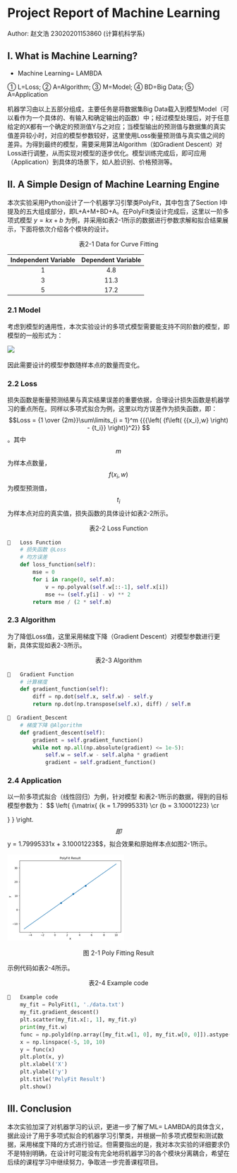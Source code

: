 # **Project Report of Machine Learning**

Author: 赵文浩 23020201153860 (计算机科学系)

## I. What is Machine Learning?

- Machine Learning= LAMBDA 

① L=Loss; ② A=Algorithm; ③ M=Model; ④ BD=Big Data; ⑤ A=Application

机器学习由以上五部分组成，主要任务是将数据集Big Data载入到模型Model（可以看作为一个具体的、有输入和确定输出的函数）中；经过模型处理后，对于任意给定的X都有一个确定的预测值Y与之对应；当模型输出的预测值与数据集的真实值差异较小时，对应的模型参数较好，这里使用Loss衡量预测值与真实值之间的差异。为得到最终的模型，需要采用算法Algorithm（如Gradient Descent）对Loss进行调整，从而实现对模型的逐步优化。模型训练完成后，即可应用（Application）到具体的场景下，如人脸识别、价格预测等。

## II. A Simple Design of Machine Learning Engine

本次实验采用Python设计了一个机器学习引擎类PolyFit，其中包含了Section I中提及的五大组成部分，即L+A+M+BD+A。在PolyFit类设计完成后，这里以一阶多项式模型 $y = kx + b$ 为例，并采用如表2-1所示的数据进行参数求解和拟合结果展示，下面将依次介绍各个模块的设计。

<center>表2-1 Data for Curve Fitting</center>

| Independent  Variable | Dependent  Variable |
| :-------------------: | :-----------------: |
|           1           |         4.8         |
|           3           |        11.3         |
|           5           |        17.2         |

### 2.1 Model

考虑到模型的通用性，本次实验设计的多项式模型需要能支持不同阶数的模型，即模型的一般形式为：

![](https://latex.codecogs.com/svg.latex?y\\left({x,w}\\right)={w_0}+{w_1}x+{w_2}{x^2}+\\cdots+{w_M}{x^M}=\\sum\\limits_{j=0}^M{{w_j}{x^j}})

因此需要设计的模型参数随样本点的数量而变化。

### 2.2 Loss

损失函数是衡量预测结果与真实结果误差的重要依据，合理设计损失函数是机器学习的重点所在。同样以多项式拟合为例，这里以均方误差作为损失函数，即：$$Loss = {1 \over {2m}}\sum\limits_{i = 1}^m {{{\left( {f\left( {{x_i},w} \right) - {t_i}} \right)}^2}} $$。其中 $$m$$ 为样本点数量， $$f\left( {{x_i},w} \right)$$ 为模型预测值，$${t_i}$$  为样本点对应的真实值，损失函数的具体设计如表2-2所示。

<center>表2-2 Loss Function</center>

```python
	Loss Function
    # 损失函数 @Loss
    # 均方误差
    def loss_function(self):
        mse = 0
        for i in range(0, self.m):
            v = np.polyval(self.w[::-1], self.x[i])
            mse += (self.y[i] - v) ** 2
        return mse / (2 * self.m)
```

### 2.3 Algorithm

为了降低Loss值，这里采用梯度下降（Gradient Descent）对模型参数进行更新，具体实现如表2-3所示。

<center>表2-3 Algorithm</center>

```python
	Gradient Function
    # 计算梯度
    def gradient_function(self):
        diff = np.dot(self.x, self.w) - self.y
        return np.dot(np.transpose(self.x), diff) / self.m
```

 ```python
 	Gradient_Descent
     # 梯度下降 @Algorithm
     def gradient_descent(self):
         gradient = self.gradient_function()
         while not np.all(np.absolute(gradient) <= 1e-5):
             self.w = self.w - self.alpha * gradient
             gradient = self.gradient_function()
 ```

### 2.4 Application

以一阶多项式拟合（线性回归）为例，针对模型  和表2-1所示的数据，得到的目标模型参数为：
$$
\left\{ {\matrix{
   {k = 1.79995331}  \cr 
   {b = 3.10001223}  \cr 

 } } \right.
$$
  即  $$y = 1.79995331x + 3.10001223$$，拟合效果和原始样本点如图2-1所示。

![image-20210503162718267](Assignment1.assets/image-20210503162718267.png)

<center> 图 2-1 Poly Fitting Result</center>

示例代码如表2-4所示。

<center>表2-4 Example code</center>

```python
	Example code
    my_fit = PolyFit(1, './data.txt')
    my_fit.gradient_descent()
    plt.scatter(my_fit.x[:, 1], my_fit.y)
    print(my_fit.w)
    func = np.poly1d(np.array([my_fit.w[1, 0], my_fit.w[0, 0]]).astype(float))
    x = np.linspace(-5, 10, 10)
    y = func(x)
    plt.plot(x, y)
    plt.xlabel('X')
    plt.ylabel('y')
    plt.title('PolyFit Result')
    plt.show()
```

## III. Conclusion

本次实验加深了对机器学习的认识，更进一步了解了ML= LAMBDA的具体含义，据此设计了用于多项式拟合的机器学习引擎类，并根据一阶多项式模型和测试数据，采用梯度下降的方式进行验证。但需要指出的是，我对本次实验的详细要求仍不是特别明确，在设计时可能没有完全地将机器学习的各个模块分离耦合，希望在后续的课程学习中继续努力，争取进一步完善课程项目。